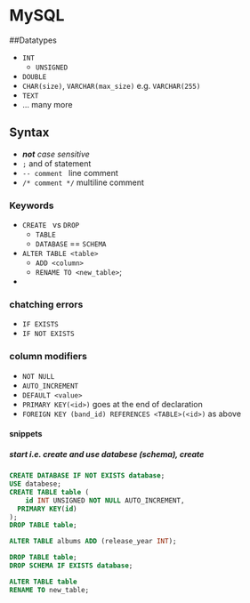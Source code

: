 # MySQL <a name="top"></a>

##Datatypes

* `INT`
  * `UNSIGNED`
* `DOUBLE`
* `CHAR(size)`, `VARCHAR(max_size)` e.g. `VARCHAR(255)`
* `TEXT`
* ... many more

## Syntax

* <i>**not** case sensitive</i>
* `;` and of statement
* `-- comment ` line comment
* `/* comment */` multiline comment


### Keywords

* `CREATE ` vs `DROP`
  * `TABLE`
  * `DATABASE` == `SCHEMA`
* `ALTER TABLE <table>`
  * `ADD <column>`
  * `RENAME TO <new_table>`;
* 

### chatching errors

* `IF EXISTS`
* `IF NOT EXISTS`

### column modifiers
  
* `NOT NULL`
* `AUTO_INCREMENT`
* `DEFAULT <value>`
* `PRIMARY KEY(<id>)` goes at the end of declaration
* `FOREIGN KEY (band_id) REFERENCES <TABLE>(<id>)` as above


#### snippets

##### start *i.e.* create and use databese (schema), create

```sql
CREATE DATABASE IF NOT EXISTS database;
USE databese;
CREATE TABLE table (
	id INT UNSIGNED NOT NULL AUTO_INCREMENT,
  PRIMARY KEY(id)
);
DROP TABLE table;
```
```sql
ALTER TABLE albums ADD (release_year INT);
```

```sql
DROP TABLE table;
DROP SCHEMA IF EXISTS database;
```

```sql
ALTER TABLE table
RENAME TO new_table;
```
